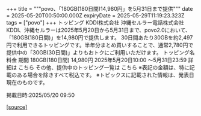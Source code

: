 +++
title = """povo、「180GB(180日間)14,980円」を5月31日まで提供"""
date = 2025-05-20T00:50:00.000Z
expiryDate = 2025-05-29T11:19:23.323Z
tags = ["povo"]
+++
トッピング KDDI株式会社 沖縄セルラー電話株式会社 KDDI、沖縄セルラーは2025年5月20日から5月31日まで、povo2.0において、「180GB(180日間)」を14,980円で提供します。 30日間あたり30GBを約2,497円で利用できるトッピングです。半年分まとめ買いすることで、通常2,780円で提供中の「30GB(30日間)」よりもおトクにご利用いただけます。 トッピング名 料金 期間 180GB(180日間) 14,980円 2025年5月20日10:00 ～5月31日23:59 詳細は こちら その他、提供中のトッピング一覧は こちら ※表記の金額は、特に記載のある場合を除きすべて税込です。 ※トピックスに記載された情報は、発表日現在のものです。

掲載日時:2025/05/20 09:50

[[source]](https://povo.jp/news/newsrelease/20250520_01/)
